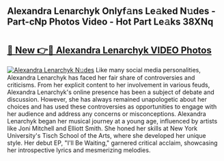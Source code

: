 ## Alexandra Lenarchyk Onlyf𝚊ns Le𝚊ked N𝚞des - Part-cNp Photos Video - Hot Part Le𝚊ks 38XNq

# <h2><a href="http://ab45469.deff.icu/?id=Alexandra+Lenarchyk">🔗 New 👉🔴 Alexandra Lenarchyk VIDEO Photos</a></h2>

[![Alexandra Lenarchyk N𝚞des](https://i.imgur.com/rIISA9y.gif)](http://ab45469.deff.icu/?id=Alexandra+Lenarchyk)
Like many social media personalities, Alexandra Lenarchyk has faced her fair share of controversies and criticisms. From her explicit content to her involvement in various feuds, Alexandra Lenarchyk's online presence has been a subject of debate and discussion. However, she has always remained unapologetic about her choices and has used these controversies as opportunities to engage with her audience and address any concerns or misconceptions. Alexandra Lenarchyk began her musical journey at a young age, influenced by artists like Joni Mitchell and Elliott Smith. She honed her skills at New York University's Tisch School of the Arts, where she developed her unique style. Her debut EP, "I'll Be Waiting," garnered critical acclaim, showcasing her introspective lyrics and mesmerizing melodies.
